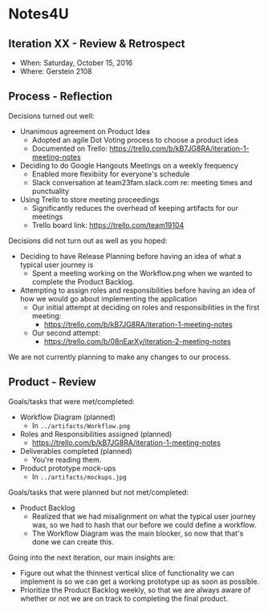 # Notes4U

## Iteration XX - Review & Retrospect

 * When: Saturday, October 15, 2016
 * Where: Gerstein 2108

## Process - Reflection

Decisions turned out well:

 * Unanimous agreement on Product Idea
    * Adopted an agile Dot Voting process to choose a product idea
    * Documented on Trello: https://trello.com/b/kB7JG8RA/iteration-1-meeting-notes
 * Deciding to do Google Hangouts Meetings on a weekly frequency
    * Enabled more flexibiity for everyone's schedule
    * Slack conversation at team23fam.slack.com re: meeting times and punctuality
 * Using Trello to store meeting proceedings
    * Significantly reduces the overhead of keeping artifacts for our meetings
    * Trello board link: https://trello.com/team19104 


Decisions did not turn out as well as you hoped:

 * Deciding to have Release Planning before having an idea of what a typical user journey is
    * Spent a meeting working on the Workflow.png when we wanted to complete the Product Backlog.
 * Attempting to assign roles and responsibilities before having an idea of how we would go about implementing the application
    * Our initial attempt at deciding on roles and responsibilities in the first meeting:
        * https://trello.com/b/kB7JG8RA/iteration-1-meeting-notes
    * Our second attempt:
        * https://trello.com/b/08nEarXy/iteration-2-meeting-notes

We are not currently planning to make any changes to our process.

## Product - Review

Goals/tasks that were met/completed:

 * Workflow Diagram (planned)
    * In `../artifacts/Workflow.png`
 * Roles and Responsibilities assigned (planned)
    * https://trello.com/b/kB7JG8RA/iteration-1-meeting-notes
 * Deliverables completed (planned)
    * You're reading them.
 * Product prototype mock-ups
    * In `../artifacts/mockups.jpg` 

Goals/tasks that were planned but not met/completed:

 * Product Backlog
    * Realized that we had misalignment on what the typical user journey was, so we had to hash that our before we could define a workflow.
    * The Workflow Diagram was the main blocker, so now that that's done we can create this.

Going into the next iteration, our main insights are:

 * Figure out what the thinnest vertical slice of functionality we can implement is so we can get a working prototype up as soon as possible.
 * Prioritize the Product Backlog weekly, so that we are always aware of whether or not we are on track to completing the final product.

